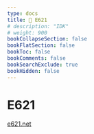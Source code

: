 ```yaml
---
type: docs
title: 🔷 E621
# description: "IDK"
# weight: 900
bookCollapseSection: false
bookFlatSection: false
bookToc: false
bookComments: false
bookSearchExclude: true
bookHidden: false
---
```


# E621

[e621.net](https://e621.net?nt)
